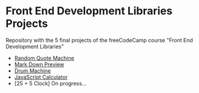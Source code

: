 # Front End Development Libraries Projects
Repository with the 5 final projects of the freeCodeCamp course "Front End Development Libraries"

 - [Random Quote Machine](https://randomquote-machine-bosxch.vercel.app)
 - [Mark Down Preview](https://markdown-previewer-bosxch.vercel.app)
 - [Drum Machine](https://drum-machine-bosxch.vercel.app)
 - [JavaScript Calculator](https://javascript-calculator-bosxch.vercel.app)
 - [25 + 5 Clock] On progress...
